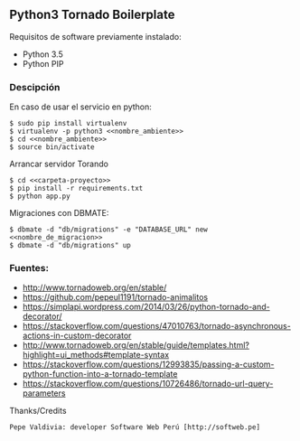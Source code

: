 ## Python3 Tornado Boilerplate

Requisitos de software previamente instalado:

+ Python 3.5
+ Python PIP

### Descipción

En caso de usar el servicio en python:

    $ sudo pip install virtualenv
    $ virtualenv -p python3 <<nombre_ambiente>>
    $ cd <<nombre_ambiente>>
    $ source bin/activate

Arrancar servidor Torando

    $ cd <<carpeta-proyecto>>
    $ pip install -r requirements.txt
    $ python app.py

Migraciones con DBMATE:

    $ dbmate -d "db/migrations" -e "DATABASE_URL" new <<nombre_de_migracion>>
    $ dbmate -d "db/migrations" up

### Fuentes:

+ http://www.tornadoweb.org/en/stable/
+ https://github.com/pepeul1191/tornado-animalitos
+ https://simplapi.wordpress.com/2014/03/26/python-tornado-and-decorator/
+ https://stackoverflow.com/questions/47010763/tornado-asynchronous-actions-in-custom-decorator
+ http://www.tornadoweb.org/en/stable/guide/templates.html?highlight=ui_methods#template-syntax
+ https://stackoverflow.com/questions/12993835/passing-a-custom-python-function-into-a-tornado-template
+ https://stackoverflow.com/questions/10726486/tornado-url-query-parameters

Thanks/Credits

    Pepe Valdivia: developer Software Web Perú [http://softweb.pe]
